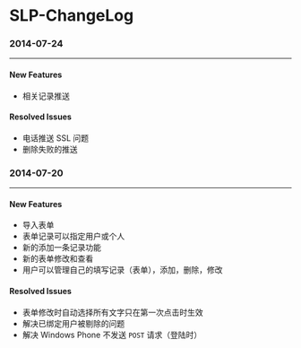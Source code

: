 SLP-ChangeLog
=============

### 2014-07-24
------
#### New Features
* 相关记录推送

#### Resolved Issues
* 电话推送 SSL 问题
* 删除失败的推送


### 2014-07-20
------
#### New Features
* 导入表单
* 表单记录可以指定用户或个人
* 新的添加一条记录功能
* 新的表单修改和查看
* 用户可以管理自己的填写记录（表单），添加，删除，修改

#### Resolved Issues
* 表单修改时自动选择所有文字只在第一次点击时生效
* 解决已绑定用户被剔除的问题
* 解决 Windows Phone 不发送 `POST` 请求（登陆时）
